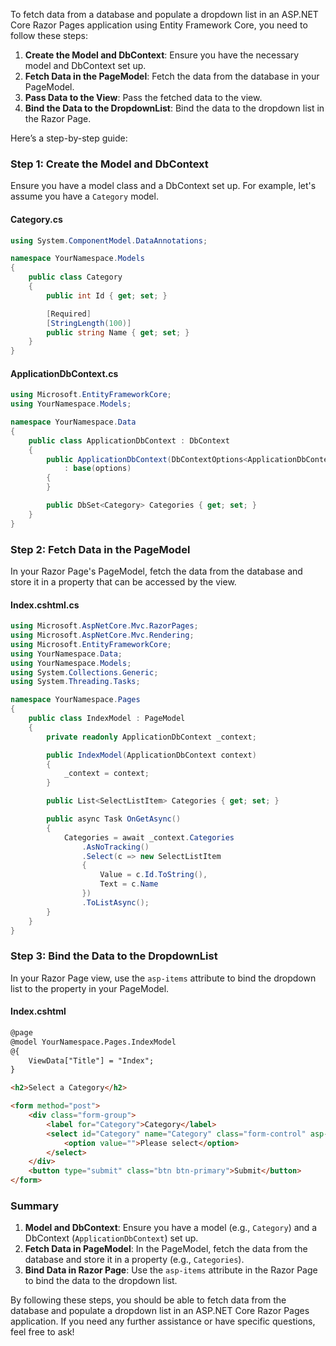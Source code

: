 To fetch data from a database and populate a dropdown list in an ASP.NET Core Razor Pages application using Entity Framework Core, you need to follow these steps:

1. **Create the Model and DbContext**: Ensure you have the necessary model and DbContext set up.
2. **Fetch Data in the PageModel**: Fetch the data from the database in your PageModel.
3. **Pass Data to the View**: Pass the fetched data to the view.
4. **Bind the Data to the DropdownList**: Bind the data to the dropdown list in the Razor Page.

Here’s a step-by-step guide:

### Step 1: Create the Model and DbContext

Ensure you have a model class and a DbContext set up. For example, let's assume you have a `Category` model.

#### Category.cs

```csharp
using System.ComponentModel.DataAnnotations;

namespace YourNamespace.Models
{
    public class Category
    {
        public int Id { get; set; }

        [Required]
        [StringLength(100)]
        public string Name { get; set; }
    }
}
```

#### ApplicationDbContext.cs

```csharp
using Microsoft.EntityFrameworkCore;
using YourNamespace.Models;

namespace YourNamespace.Data
{
    public class ApplicationDbContext : DbContext
    {
        public ApplicationDbContext(DbContextOptions<ApplicationDbContext> options)
            : base(options)
        {
        }

        public DbSet<Category> Categories { get; set; }
    }
}
```

### Step 2: Fetch Data in the PageModel

In your Razor Page's PageModel, fetch the data from the database and store it in a property that can be accessed by the view.

#### Index.cshtml.cs

```csharp
using Microsoft.AspNetCore.Mvc.RazorPages;
using Microsoft.AspNetCore.Mvc.Rendering;
using Microsoft.EntityFrameworkCore;
using YourNamespace.Data;
using YourNamespace.Models;
using System.Collections.Generic;
using System.Threading.Tasks;

namespace YourNamespace.Pages
{
    public class IndexModel : PageModel
    {
        private readonly ApplicationDbContext _context;

        public IndexModel(ApplicationDbContext context)
        {
            _context = context;
        }

        public List<SelectListItem> Categories { get; set; }

        public async Task OnGetAsync()
        {
            Categories = await _context.Categories
                .AsNoTracking()
                .Select(c => new SelectListItem
                {
                    Value = c.Id.ToString(),
                    Text = c.Name
                })
                .ToListAsync();
        }
    }
}
```

### Step 3: Bind the Data to the DropdownList

In your Razor Page view, use the `asp-items` attribute to bind the dropdown list to the property in your PageModel.

#### Index.cshtml

```html
@page
@model YourNamespace.Pages.IndexModel
@{
    ViewData["Title"] = "Index";
}

<h2>Select a Category</h2>

<form method="post">
    <div class="form-group">
        <label for="Category">Category</label>
        <select id="Category" name="Category" class="form-control" asp-items="Model.Categories">
            <option value="">Please select</option>
        </select>
    </div>
    <button type="submit" class="btn btn-primary">Submit</button>
</form>
```

### Summary

1. **Model and DbContext**: Ensure you have a model (e.g., `Category`) and a DbContext (`ApplicationDbContext`) set up.
2. **Fetch Data in PageModel**: In the PageModel, fetch the data from the database and store it in a property (e.g., `Categories`).
3. **Bind Data in Razor Page**: Use the `asp-items` attribute in the Razor Page to bind the data to the dropdown list.

By following these steps, you should be able to fetch data from the database and populate a dropdown list in an ASP.NET Core Razor Pages application. If you need any further assistance or have specific questions, feel free to ask!
